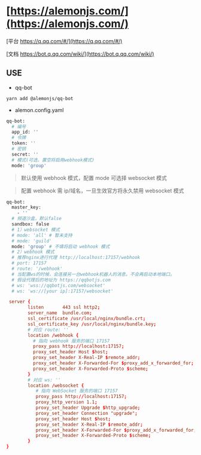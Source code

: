 # [https://alemonjs.com/](https://alemonjs.com/)

[平台 https://q.qq.com/#/](https://q.qq.com/#/)

[文档 https://bot.q.qq.com/wiki/](https://bot.q.qq.com/wiki/)

## USE

- qq-bot

```sh
yarn add @alemonjs/qq-bot
```

- alemon.config.yaml

```sh
qq-bot:
  # 编号
  app_id: ''
  # 令牌
  token: ''
  # 密钥
  secret: ''
  # 模式(可选，置空将启用webhook模式)
  mode: 'group'
```

> 默认使用 webhook 模式，配置 mode 可选择 websocket 模式

> 配置 webhook 需 ip/域名，一旦生效官方将永久禁用 websocket 模式

```sh
qq-bot:
  master_key:
    - ''
  # 频道沙盒，默认false
  sandbox: false
  # 1）websocket 模式
  # mode: 'all' # 暂未支持
  # mode: 'guild'
  mode: 'group' # 不填将启动 webhook 模式
  # 2）webhook 模式
  # 推荐nginx进行代理 http://localhost:17157/webhook
  # port: 17157
  # route: '/webhook'
  # 当配置ws的时候，会连接另一台webhook机器人的消息。不会再启动本地端口。
  # 假设代理后的地址为 https://qqbotjs.com
  # ws: 'wss://qqbotjs.com/websocket'
  # ws: 'ws://[your ip]:17157/websocket'
```

```conf
 server {
        listen       443 ssl http2;
        server_name  bundle.com;
        ssl_certificate /usr/local/nginx/bundle.crt;
        ssl_certificate_key /usr/local/nginx/bundle.key;
        # 对应 route: ''
        location /webhook {
          # 指向 webhook 服务的端口 17157
          proxy_pass http://localhost:17157;
          proxy_set_header Host $host;
          proxy_set_header X-Real-IP $remote_addr;
          proxy_set_header X-Forwarded-For $proxy_add_x_forwarded_for;
          proxy_set_header X-Forwarded-Proto $scheme;
        }
        # 对应 ws: ''
        location /websocket {
           # 指向 WebSocket 服务的端口 17157
           proxy_pass http://localhost:17157;
           proxy_http_version 1.1;
           proxy_set_header Upgrade $http_upgrade;
           proxy_set_header Connection "upgrade";
           proxy_set_header Host $host;
           proxy_set_header X-Real-IP $remote_addr;
           proxy_set_header X-Forwarded-For $proxy_add_x_forwarded_for;
           proxy_set_header X-Forwarded-Proto $scheme;
        }
}
```
